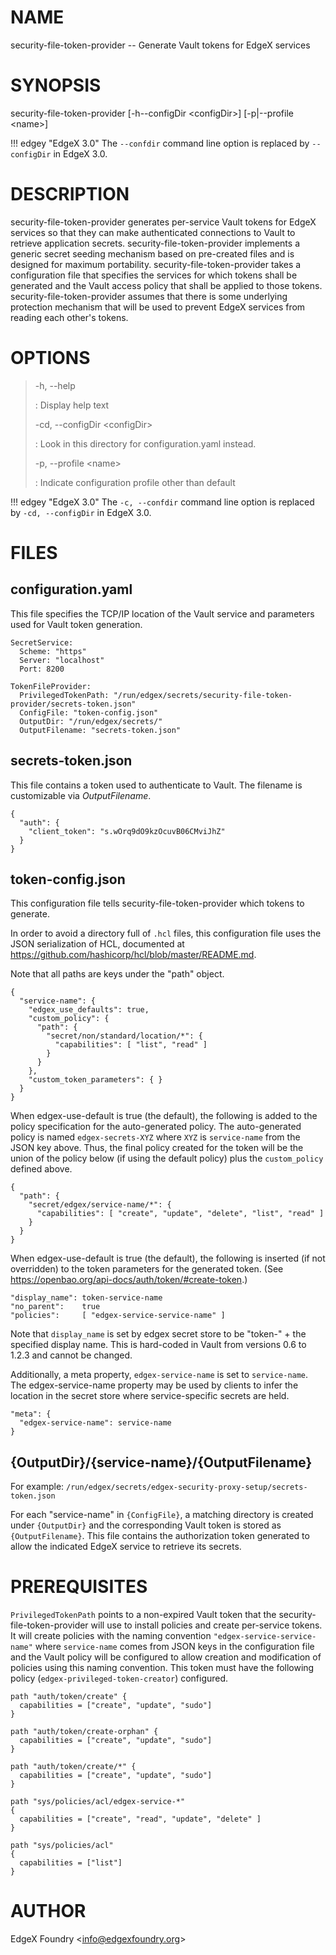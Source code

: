 # NAME

security-file-token-provider -- Generate Vault tokens for EdgeX services

# SYNOPSIS

security-file-token-provider \[-h\--configDir \<configDir\>\]
\[-p\|\--profile \<name\>\]

!!! edgey "EdgeX 3.0"
    The `--confdir` command line option is replaced by `--configDir` in EdgeX 3.0.

# DESCRIPTION

security-file-token-provider generates per-service Vault tokens for
EdgeX services so that they can make authenticated connections to Vault
to retrieve application secrets. security-file-token-provider implements
a generic secret seeding mechanism based on pre-created files and is
designed for maximum portability. security-file-token-provider takes a
configuration file that specifies the services for which tokens shall be
generated and the Vault access policy that shall be applied to those
tokens. security-file-token-provider assumes that there is some
underlying protection mechanism that will be used to prevent EdgeX
services from reading each other's tokens.

# OPTIONS

> -h, \--help
>
> :   Display help text
>
> -cd, \--configDir \<configDir\>
>
> :   Look in this directory for configuration.yaml instead.
>
> -p, \--profile \<name\>
>
> :   Indicate configuration profile other than default

!!! edgey "EdgeX 3.0"
    The `-c, --confdir` command line option is replaced by `-cd, --configDir` in EdgeX 3.0.

# FILES

## configuration.yaml

This file specifies the TCP/IP location of the Vault service and
parameters used for Vault token generation.

    SecretService:
      Scheme: "https"
      Server: "localhost"
      Port: 8200 

    TokenFileProvider:
      PrivilegedTokenPath: "/run/edgex/secrets/security-file-token-provider/secrets-token.json"
      ConfigFile: "token-config.json"
      OutputDir: "/run/edgex/secrets/"
      OutputFilename: "secrets-token.json"

## secrets-token.json

This file contains a token used to authenticate to Vault. The filename
is customizable via *OutputFilename*.

    {
      "auth": {
        "client_token": "s.wOrq9dO9kzOcuvB06CMviJhZ"
      }
    }

## token-config.json

This configuration file tells security-file-token-provider which tokens
to generate.

In order to avoid a directory full of `.hcl` files, this
configuration file uses the JSON serialization of HCL, documented at
<https://github.com/hashicorp/hcl/blob/master/README.md>.

Note that all paths are keys under the "path" object.

    {
      "service-name": {
        "edgex_use_defaults": true,
        "custom_policy": {
          "path": {
            "secret/non/standard/location/*": {
              "capabilities": [ "list", "read" ]
            }
          }
        },
        "custom_token_parameters": { }
      }
    }

When edgex-use-default is true (the default), the following is added to
the policy specification for the auto-generated policy. The
auto-generated policy is named `edgex-secrets-XYZ` where `XYZ` is
`service-name` from the JSON key above. Thus, the final policy created
for the token will be the union of the policy below (if using the
default policy) plus the `custom_policy` defined above.

    {
      "path": {
        "secret/edgex/service-name/*": {
          "capabilities": [ "create", "update", "delete", "list", "read" ]
        }
      }
    }

When edgex-use-default is true (the default), the following is inserted
(if not overridden) to the token parameters for the generated token.
(See
<https://openbao.org/api-docs/auth/token/#create-token>.)

    "display_name": token-service-name
    "no_parent":    true
    "policies":     [ "edgex-service-service-name" ]

Note that `display_name` is set by edgex secret store to be "token-" + the
specified display name. This is hard-coded in Vault from versions 0.6 to
1.2.3 and cannot be changed.

Additionally, a meta property, `edgex-service-name` is set to
`service-name`. The edgex-service-name property may be used by clients
to infer the location in the secret store where service-specific secrets
are held.

    "meta": {
      "edgex-service-name": service-name
    }

## {OutputDir}/{service-name}/{OutputFilename}

For example:
`/run/edgex/secrets/edgex-security-proxy-setup/secrets-token.json`

For each "service-name" in `{ConfigFile}`, a matching directory is
created under `{OutputDir}` and the corresponding Vault token is stored
as `{OutputFilename}`. This file contains the authorization token
generated to allow the indicated EdgeX service to retrieve its secrets.

# PREREQUISITES

`PrivilegedTokenPath` points to a non-expired Vault token that the
security-file-token-provider will use to install policies and create
per-service tokens. It will create policies with the naming convention
`"edgex-service-service-name"` where `service-name` comes from JSON keys
in the configuration file and the Vault policy will be configured to
allow creation and modification of policies using this naming
convention. This token must have the following policy
(`edgex-privileged-token-creator`) configured.

    path "auth/token/create" {
      capabilities = ["create", "update", "sudo"]
    }

    path "auth/token/create-orphan" {
      capabilities = ["create", "update", "sudo"]
    }

    path "auth/token/create/*" {
      capabilities = ["create", "update", "sudo"]
    }

    path "sys/policies/acl/edgex-service-*"
    {
      capabilities = ["create", "read", "update", "delete" ]
    }

    path "sys/policies/acl"
    {
      capabilities = ["list"]
    }

# AUTHOR

EdgeX Foundry \<<info@edgexfoundry.org>\>
